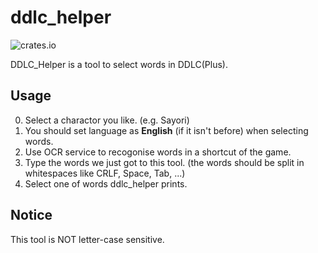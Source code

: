 # ddlc_helper

![crates.io](https://img.shields.io/crates/v/ddlc_helper.svg)

DDLC_Helper is a tool to select words in DDLC(Plus).

## Usage

0. Select a charactor you like. (e.g. Sayori)
1. You should set language as __English__ (if it isn't before) when selecting words.
2. Use OCR service to recogonise words in a shortcut of the game.
3. Type the words we just got to this tool. (the words should be split in whitespaces like CRLF, Space, Tab, ...)
4. Select one of words ddlc_helper prints.

## Notice

This tool is NOT letter-case sensitive.